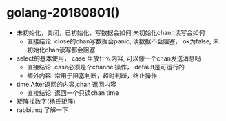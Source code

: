 # golang-20180801()
- 未初始化，关闭，已初始化，写数据会如何 未初始化chann读写会如何
  - 直接结论: close的chan写数据会panic, 读数据不会阻塞， ok为false, 未初始化chan读写都会阻塞
- select的基本使用， case 里放什么内容, 可以像一个chan发送消息吗
  - 直接结论: case必须是个channel操作， default是可运行的
  - 额外内容: 常用于阻塞判断，超时判断，终止操作
- time.After返回的内容,chan 返回内容
  - 直接结论: 返回一个只读chan time
- 矩阵找数字(杨氏矩阵)
- rabbitmq 了解一下

